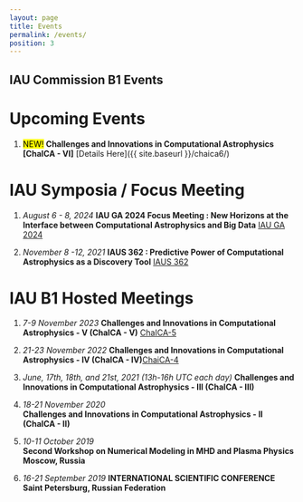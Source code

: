 ```yaml
---
layout: page
title: Events
permalink: /events/
position: 3
---
```


## IAU Commission B1 Events ##

# Upcoming Events 

1. <mark>NEW!</mark> **Challenges and Innovations in Computational Astrophysics [ChaICA - VI]** [Details Here]({{ site.baseurl }}/chaica6/)


# IAU Symposia / Focus Meeting

1. *August 6 - 8, 2024*
**IAU GA 2024 Focus Meeting : New Horizons at the Interface between Computational Astrophysics and Big Data** [IAU GA 2024](https://idia.ac.za/bdh2024/)

2. *November 8 -12, 2021*
**IAUS 362 : Predictive Power of Computational Astrophysics as a Discovery Tool** [IAUS 362](https://www.iau.org/science/meetings/past/symposia/2524/)

# IAU B1 Hosted Meetings

1. *7-9 November 2023* 
**Challenges and Innovations in Computational Astrophysics - V (ChaICA - V)** [ChaICA-5](https://dias.ie/chaica5/)

2. *21-23 November 2022* 
**Challenges and Innovations in Computational Astrophysics - IV (ChaICA - IV)**[ChaiCA-4](https://dias.ie/chaica4/)

3. *June, 17th, 18th, and 21st, 2021 (13h-16h UTC each day)* 
**Challenges and Innovations in Computational Astrophysics - III (ChaICA - III)**

4. *18-21 November 2020*  
**Challenges and Innovations in Computational Astrophysics - II (ChaICA - II)**

5. *10-11 October 2019*  
**Second Workshop on Numerical Modeling in MHD and Plasma Physics Moscow, Russia**

6. *16-21 September 2019* 
**INTERNATIONAL SCIENTIFIC CONFERENCE Saint Petersburg, Russian Federation**